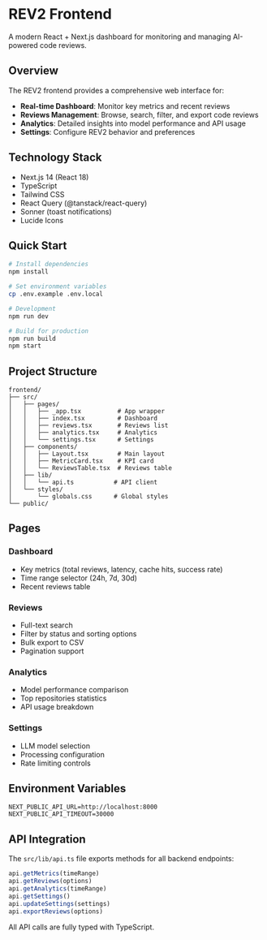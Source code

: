 # REV2 Frontend

A modern React + Next.js dashboard for monitoring and managing AI-powered code reviews.

## Overview

The REV2 frontend provides a comprehensive web interface for:
- **Real-time Dashboard**: Monitor key metrics and recent reviews
- **Reviews Management**: Browse, search, filter, and export code reviews
- **Analytics**: Detailed insights into model performance and API usage
- **Settings**: Configure REV2 behavior and preferences

## Technology Stack

- Next.js 14 (React 18)
- TypeScript
- Tailwind CSS
- React Query (@tanstack/react-query)
- Sonner (toast notifications)
- Lucide Icons

## Quick Start

```bash
# Install dependencies
npm install

# Set environment variables
cp .env.example .env.local

# Development
npm run dev

# Build for production
npm run build
npm start
```

## Project Structure

```
frontend/
├── src/
│   ├── pages/
│   │   ├── _app.tsx          # App wrapper
│   │   ├── index.tsx         # Dashboard
│   │   ├── reviews.tsx       # Reviews list
│   │   ├── analytics.tsx     # Analytics
│   │   └── settings.tsx      # Settings
│   ├── components/
│   │   ├── Layout.tsx        # Main layout
│   │   ├── MetricCard.tsx    # KPI card
│   │   └── ReviewsTable.tsx  # Reviews table
│   ├── lib/
│   │   └── api.ts           # API client
│   └── styles/
│       └── globals.css      # Global styles
└── public/
```

## Pages

### Dashboard
- Key metrics (total reviews, latency, cache hits, success rate)
- Time range selector (24h, 7d, 30d)
- Recent reviews table

### Reviews
- Full-text search
- Filter by status and sorting options
- Bulk export to CSV
- Pagination support

### Analytics
- Model performance comparison
- Top repositories statistics
- API usage breakdown

### Settings
- LLM model selection
- Processing configuration
- Rate limiting controls

## Environment Variables

```env
NEXT_PUBLIC_API_URL=http://localhost:8000
NEXT_PUBLIC_API_TIMEOUT=30000
```

## API Integration

The `src/lib/api.ts` file exports methods for all backend endpoints:

```typescript
api.getMetrics(timeRange)
api.getReviews(options)
api.getAnalytics(timeRange)
api.getSettings()
api.updateSettings(settings)
api.exportReviews(options)
```

All API calls are fully typed with TypeScript.
